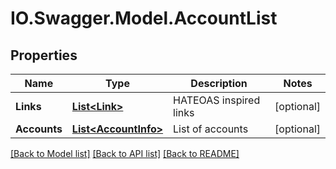 # IO.Swagger.Model.AccountList
## Properties

Name | Type | Description | Notes
------------ | ------------- | ------------- | -------------
**Links** | [**List&lt;Link&gt;**](Link.md) | HATEOAS inspired links | [optional] 
**Accounts** | [**List&lt;AccountInfo&gt;**](AccountInfo.md) | List of accounts | [optional] 

[[Back to Model list]](../README.md#documentation-for-models) [[Back to API list]](../README.md#documentation-for-api-endpoints) [[Back to README]](../README.md)


